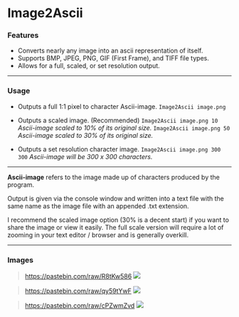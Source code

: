 # Image2Ascii
### Features
- Converts nearly any image into an ascii representation of itself.
- Supports BMP, JPEG, PNG, GIF (First Frame), and TIFF file types.
- Allows for a full, scaled, or set resolution output.

---

### Usage
-  Outputs a full 1:1 pixel to character Ascii-image.
`Image2Ascii image.png` 

- Outputs a scaled image. (Recommended)
 `Image2Ascii image.png 10`  *Ascii-image scaled to 10% of its original size.*
 `Image2Ascii image.png 50`  *Ascii-image scaled to 30% of its original size.*

- Outputs a set resolution character image.
`Image2Ascii image.png 300 300`  *Ascii-image will be 300 x 300 characters.*

---

**Ascii-image** refers to the image made up of characters produced by the program.

Output is given via the console window and written into a text file with the same name as the image file with an appended .txt extension.

I recommend the scaled image option (30% is a decent start) if you want to share the image or view it easily. The full scale version will require a lot of zooming in your text editor / browser and is generally overkill.

---
### Images

>https://pastebin.com/raw/R8tKw586
![](https://i.imgur.com/OjXg3gQ.png)

>https://pastebin.com/raw/qy59tYwF
![](https://i.imgur.com/MceKyp9.png)

>https://pastebin.com/raw/cPZwmZvd
![](https://i.imgur.com/LtlyBpj.png)
